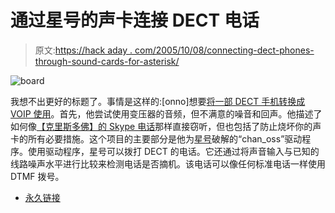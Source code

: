 # 通过星号的声卡连接 DECT 电话

> 原文:[https://hack aday . com/2005/10/08/connecting-dect-phones-through-sound-cards-for-asterisk/](https://hackaday.com/2005/10/08/connecting-dect-phones-through-sound-cards-for-asterisk/)

![board](../Images/acf43477f9e7de6f3f80e006dd64c34f.png)

我想不出更好的标题了。事情是这样的:[onno]想要[将一部 DECT 手机转换成 VOIP 使用](http://www.okay.dyndns.org/okhp/linux/asterisk/)。首先，他尝试使用变压器的音频，但不满意的噪音和回声。他描述了如何像[【克里斯多佛】的 Skype 电话](http://www.grynx.com/index.php/projects/siemens-skype/)那样直接窃听，但也包括了防止烧坏你的声卡的所有必要措施。这个项目的主要部分是他为[星号](http://www.asterisk.org/)破解的“chan_oss”驱动程序。使用驱动程序，星号可以拨打 DECT 的电话。它还通过将声音输入与已知的线路噪声水平进行比较来检测电话是否摘机。该电话可以像任何标准电话一样使用 DTMF 拨号。

*   [永久链接](http://www.okay.dyndns.org/okhp/linux/asterisk/)